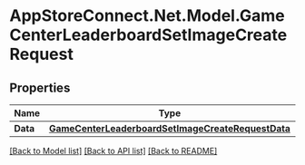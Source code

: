 # AppStoreConnect.Net.Model.GameCenterLeaderboardSetImageCreateRequest

## Properties

Name | Type | Description | Notes
------------ | ------------- | ------------- | -------------
**Data** | [**GameCenterLeaderboardSetImageCreateRequestData**](GameCenterLeaderboardSetImageCreateRequestData.md) |  | 

[[Back to Model list]](../README.md#documentation-for-models) [[Back to API list]](../README.md#documentation-for-api-endpoints) [[Back to README]](../README.md)


